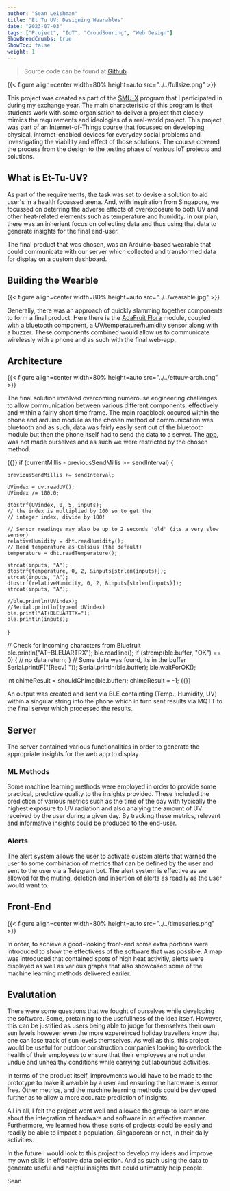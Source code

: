 ```yaml
---
author: "Sean Leishman"
title: "Et Tu UV: Designing Wearables"
date: "2023-07-03"
tags: ["Project", "IoT", "CroudSouring", "Web Design"]
ShowBreadCrumbs: true
ShowToc: false
weight: 1
---
```


> Source code can be found at [Github](https://github.com/Sean-Leishman/et-tu-uv)

{{< figure align=center width=80% height=auto  src="../../fullsize.png" >}}

This project was created as part of the [SMU-X](https://x.smu.edu.sg/) program that I participated in during my exchange year. The main characteristic of this program is that students work with some organisation to deliver a project that closely mimics the requirements and ideologies of a real-world project. This project was part of an Internet-of-Things course that focussed on developing physical, internet-enabled devices for everyday social problems and investigating the viability and effect of those solutions. The course covered the process from the design to the testing phase of various IoT projects and solutions.

## What is Et-Tu-UV?

As part of the requirements, the task was set to devise a solution to aid user's in a health focussed arena. And, with inspiration from Singapore, we focussed on deterring the adverse effects of overexposure to both UV and other heat-related elements such as temperature and humidity. In our plan, there was an inherient focus on collecting data and thus using that data to generate insights for the final end-user.

The final product that was chosen, was an Arduino-based wearable that could communicate with our server which collected and transformed data for display on a custom dashboard.

## Building the Wearble

{{< figure align=center width=80% height=auto  src="../../wearable.jpg" >}}

Generally, there was an approach of quickly slamming together components to form a final product. Here there is the [AdaFruit Flora](https://www.adafruit.com/product/659) module, coupled with a bluetooth component, a UV/temperature/humidity sensor along with a buzzer. These components combined would allow us to communicate wirelessly with a phone and as such with the final web-app.

## Architecture

{{< figure align=center width=80% height=auto  src="../../ettuuv-arch.png" >}}

The final solution involved overcoming numerouse engineering challenges to allow communication between various different components, effectively and within a fairly short time frame. The main roadblock occured within the phone and arduino module as the chosen method of communication was bluetooth and as such, data was fairly easily sent out of the bluetooth module but then the phone itself had to send the data to a server. The [app](https://play.google.com/store/apps/details?id=com.adafruit.bluefruit.le.connect&hl=en_GB&gl=US), was not made ourselves and as such we were restricted by the chosen method.

{{<highlight cpp>}}
if (currentMillis - previousSendMillis >= sendInterval) {

    previousSendMillis += sendInterval;

    UVindex = uv.readUV();
    UVindex /= 100.0;

    dtostrf(UVindex, 0, 5, inputs);
    // the index is multiplied by 100 so to get the
    // integer index, divide by 100!

    // Sensor readings may also be up to 2 seconds 'old' (its a very slow sensor)
    relativeHumidity = dht.readHumidity();
    // Read temperature as Celsius (the default)
    temperature = dht.readTemperature();

    strcat(inputs, "A");
    dtostrf(temperature, 0, 2, &inputs[strlen(inputs)]);
    strcat(inputs, "A");
    dtostrf(relativeHumidity, 0, 2, &inputs[strlen(inputs)]);
    strcat(inputs, "A");

    //ble.println(UVindex);
    //Serial.println(typeof UVindex)
    ble.print("AT+BLEUARTTX=");
    ble.println(inputs);

}

// Check for incoming characters from Bluefruit
ble.println("AT+BLEUARTRX");
ble.readline();
if (strcmp(ble.buffer, "OK") == 0) {
// no data
return;
}
// Some data was found, its in the buffer
Serial.print(F("[Recv] "));
Serial.println(ble.buffer);
ble.waitForOK();

int chimeResult = shouldChime(ble.buffer);
chimeResult = -1;
{{</highlight>}}

An output was created and sent via BLE containting (Temp., Humidity, UV) within a singular string into the phone which in turn sent results via MQTT to the final server which processed the results.

## Server

The server contained various functionalities in order to generate the appropriate insights for the web app to display.

### ML Methods

Some machine learning methods were employed in order to provide some practical, predictive quality to the insights provided. These included the prediction of various metrics such as the time of the day with typically the highest exposure to UV radiation and also analying the amount of UV received by the user during a given day. By tracking these metrics, relevant and informative insights could be produced to the end-user.

### Alerts

The alert system allows the user to activate custom alerts that warned the user to some combination of metrics that can be defined by the user and sent to the user via a Telegram bot. The alert system is effective as we allowed for the muting, deletion and insertion of alerts as readily as the user would want to.

## Front-End

{{< figure align=center width=80% height=auto  src="../../timeseries.png" >}}

In order, to achieve a good-looking front-end some extra portions were introduced to show the effectivess of the software that was possible. A map was introduced that contained spots of high heat activitiy, alerts were displayed as well as various graphs that also showcased some of the machine learning methods delivered eariler.

## Evalutation

There were some questions that we fought of ourselves while developing the software. Some, pretaining to the usefullness of the idea itself. However, this can be justified as users being able to judge for themselves their own sun levels however even the more expereinced holiday travellers know that one can lose track of sun levels themselves. As well as this, this project would be useful for outdoor construction companies looking to overlook the health of their employees to ensure that their employees are not under undue and unhealthy conditions while carrying out labourious activities.

In terms of the product itself, improvments would have to be made to the prototype to make it wearble by a user and ensuring the hardware is errror free. Other metrics, and the machine learning methods could be devloped further as to allow a more accurate prediction of insights.

All in all, I felt the project went well and allowed the group to learn more about the integration of hardware and software in an effective manner. Furthermore, we learned how these sorts of projects could be easily and readily be able to impact a population, Singaporean or not, in their daily activities.

In the future I would look to this project to develop my ideas and improve my own skills in effective data collection. And as such using the data to generate useful and helpful insights that could ultimately help people.

Sean
